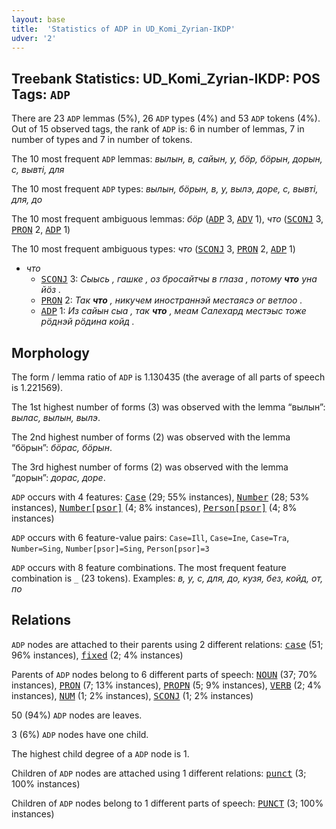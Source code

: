 ```yaml
---
layout: base
title:  'Statistics of ADP in UD_Komi_Zyrian-IKDP'
udver: '2'
---
```


## Treebank Statistics: UD_Komi_Zyrian-IKDP: POS Tags: `ADP`

There are 23 `ADP` lemmas (5%), 26 `ADP` types (4%) and 53 `ADP` tokens (4%).
Out of 15 observed tags, the rank of `ADP` is: 6 in number of lemmas, 7 in number of types and 7 in number of tokens.

The 10 most frequent `ADP` lemmas: <em>вылын, в, сайын, у, бӧр, бӧрын, дорын, с, вывті, для</em>

The 10 most frequent `ADP` types:  <em>вылын, бӧрын, в, у, вылэ, доре, с, вывті, для, до</em>

The 10 most frequent ambiguous lemmas: <em>бӧр</em> (<tt><a href="kpv_ikdp-pos-ADP.html">ADP</a></tt> 3, <tt><a href="kpv_ikdp-pos-ADV.html">ADV</a></tt> 1), <em>что</em> (<tt><a href="kpv_ikdp-pos-SCONJ.html">SCONJ</a></tt> 3, <tt><a href="kpv_ikdp-pos-PRON.html">PRON</a></tt> 2, <tt><a href="kpv_ikdp-pos-ADP.html">ADP</a></tt> 1)

The 10 most frequent ambiguous types:  <em>что</em> (<tt><a href="kpv_ikdp-pos-SCONJ.html">SCONJ</a></tt> 3, <tt><a href="kpv_ikdp-pos-PRON.html">PRON</a></tt> 2, <tt><a href="kpv_ikdp-pos-ADP.html">ADP</a></tt> 1)


* <em>что</em>
  * <tt><a href="kpv_ikdp-pos-SCONJ.html">SCONJ</a></tt> 3: <em>Сыысь , гашке , оз бросайтчы в глаза , потому <b>что</b> уна йӧз .</em>
  * <tt><a href="kpv_ikdp-pos-PRON.html">PRON</a></tt> 2: <em>Так <b>что</b> , никучем иностраннэй местаясэ ог ветлоо .</em>
  * <tt><a href="kpv_ikdp-pos-ADP.html">ADP</a></tt> 1: <em>Из сайын сыа , так <b>что</b> , меам Салехард местэыс тоже рӧднэй рӧдина койд .</em>

## Morphology

The form / lemma ratio of `ADP` is 1.130435 (the average of all parts of speech is 1.221569).

The 1st highest number of forms (3) was observed with the lemma “вылын”: <em>вылас, вылын, вылэ</em>.

The 2nd highest number of forms (2) was observed with the lemma “бӧрын”: <em>бӧрас, бӧрын</em>.

The 3rd highest number of forms (2) was observed with the lemma “дорын”: <em>дорас, доре</em>.

`ADP` occurs with 4 features: <tt><a href="kpv_ikdp-feat-Case.html">Case</a></tt> (29; 55% instances), <tt><a href="kpv_ikdp-feat-Number.html">Number</a></tt> (28; 53% instances), <tt><a href="kpv_ikdp-feat-Number-psor.html">Number[psor]</a></tt> (4; 8% instances), <tt><a href="kpv_ikdp-feat-Person-psor.html">Person[psor]</a></tt> (4; 8% instances)

`ADP` occurs with 6 feature-value pairs: `Case=Ill`, `Case=Ine`, `Case=Tra`, `Number=Sing`, `Number[psor]=Sing`, `Person[psor]=3`

`ADP` occurs with 8 feature combinations.
The most frequent feature combination is `_` (23 tokens).
Examples: <em>в, у, с, для, до, кузя, без, койд, от, по</em>


## Relations

`ADP` nodes are attached to their parents using 2 different relations: <tt><a href="kpv_ikdp-dep-case.html">case</a></tt> (51; 96% instances), <tt><a href="kpv_ikdp-dep-fixed.html">fixed</a></tt> (2; 4% instances)

Parents of `ADP` nodes belong to 6 different parts of speech: <tt><a href="kpv_ikdp-pos-NOUN.html">NOUN</a></tt> (37; 70% instances), <tt><a href="kpv_ikdp-pos-PRON.html">PRON</a></tt> (7; 13% instances), <tt><a href="kpv_ikdp-pos-PROPN.html">PROPN</a></tt> (5; 9% instances), <tt><a href="kpv_ikdp-pos-VERB.html">VERB</a></tt> (2; 4% instances), <tt><a href="kpv_ikdp-pos-NUM.html">NUM</a></tt> (1; 2% instances), <tt><a href="kpv_ikdp-pos-SCONJ.html">SCONJ</a></tt> (1; 2% instances)

50 (94%) `ADP` nodes are leaves.

3 (6%) `ADP` nodes have one child.

The highest child degree of a `ADP` node is 1.

Children of `ADP` nodes are attached using 1 different relations: <tt><a href="kpv_ikdp-dep-punct.html">punct</a></tt> (3; 100% instances)

Children of `ADP` nodes belong to 1 different parts of speech: <tt><a href="kpv_ikdp-pos-PUNCT.html">PUNCT</a></tt> (3; 100% instances)

